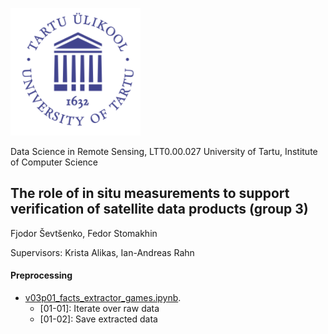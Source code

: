 ![](https://github.com/fjodorsevtsenko/rs-pr-water/blob/main/img/ut.png)

Data Science in Remote Sensing, LTT0.00.027
University of Tartu, Institute of Computer Science

## The role of in situ measurements to support verification of satellite data products (group 3)

Fjodor Ševtšenko, Fedor Stomakhin

Supervisors: Krista Alikas, Ian-Andreas Rahn

#### Preprocessing

- [v03p01_facts_extractor_games.ipynb](https://github.com/fjodorsevtsenko/rs-pr-water/blob/main/src/preprocessing/01-nc-extractor.ipynb).
  - [01-01]: Iterate over raw data
  - [01-02]: Save extracted data
